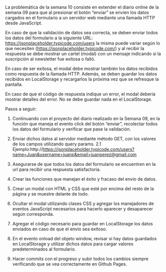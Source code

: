 La problemática de la semana 10 consiste en extender el diario online de la semana 09 para que al presionar el botón “enviar” se envien los datos cargados en el formulario a un servidor web mediante una llamada HTTP desde JavaScript.

En caso de que la validación de datos sea correcta, se deben enviar todos los datos del formulario a la siguiente URL: https://jsonplaceholder.typicode.com/users la misma puede variar según lo que necesiten (https://jsonplaceholder.typicode.com/) y al recibir la respuesta se debe mostrar un cartel (modal) con un mensaje indicando si la suscripción al newsletter fue exitosa o falló. 

En caso de ser exitosa, el modal debe mostrar también los datos recibidos como respuesta de la llamada HTTP. Además, se deben guardar los datos recibidos en LocalStorage y recargarlos la próxima vez que se refresque la pantalla.

En caso de que el código de respuesta indique un error, el modal debería mostrar detalles del error. No se debe guardar nada en el LocalStorage.

Pasos a seguir:
1. Continuando con el proyecto del diario realizado en la Semana 09, en la función que maneja el evento click del botón “enviar”, recolectar todos los datos del formulario y verificar que pase la validación.

2. Enviar dichos datos al servidor mediante método GET, con los valores de los campos utilizando query params.
2.1 Ejemplo:http://https://jsonplaceholder.typicode.com/users?name=Juan&username=juanp&email=juanperez@gmail.com

3. Asegurarse de que todos los datos del formulario se encuentren en la url para recibir una respuesta satisfactoria.

4. Crear las funciones que manejan el éxito y fracaso del envío de datos.

5. Crear un modal con HTML y CSS que esté por encima del resto de la página y se muestre delante de todo.

6. Ocultar el modal utilizando clases CSS y agregar los manejadores de eventos JavaScript necesarios para hacerlo aparecer y desaparecer según corresponda.

7. Agregar el código necesario para guardar en LocalStorage los datos enviados en caso de que el envío sea exitoso.

8. En el evento onload del objeto window, revisar si hay datos guardados en LocalStorage y utilizar dichos datos para cargar valores predeterminados al formulario.

9. Hacer commits con el progreso y subir todos los cambios siempre verificando que se vea correctamente en Github Pages.